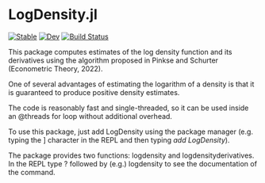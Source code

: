 # LogDensity.jl

[![Stable](https://img.shields.io/badge/docs-stable-blue.svg)](https://NittanyLion.github.io/LogDensity.jl/stable)
[![Dev](https://img.shields.io/badge/docs-dev-blue.svg)](https://NittanyLion.github.io/LogDensity.jl/dev)
[![Build Status](https://github.com/NittanyLion/LogDensity.jl/workflows/CI/badge.svg)](https://github.com/NittanyLion/LogDensity.jl/actions)

This package computes estimates of the log density function and its derivatives using the algorithm proposed in Pinkse and Schurter (Econometric Theory, 2022).

One of several advantages of estimating the logarithm of a density is that it is guaranteed to produce positive density estimates.

The code is reasonably fast and single-threaded, so it can be used inside an @threads for loop without additional overhead.

To use this package, just add LogDensity using the package manager (e.g. typing the ] character in the REPL and then typing *add LogDensity*). 

The package provides two functions: logdensity and logdensityderivatives. In the REPL type ? followed by (e.g.) logdensity to see the documentation of the command.

